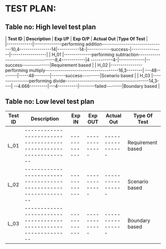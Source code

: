 # TEST PLAN:

## Table no: High level test plan

| **Test ID** | **Description**                                              | **Exp I/P** | **Exp O/P** | **Actual Out** |**Type Of Test**  |    
|-------------|--------------performing addition--------------------------------10,4----------------14|-----------14-|------------success-|----------------|------------------|
|  H_01       |--------------performing subtraction------------------------------------8,4------------|4 -----------4-|-------------|--success--------------|Requirement based |
|  H_02       |----------------performing multiply-------------------------------------16,3--------|  ---48--------|-----48--------|-------success---------|Scenario based    |
|  H_03       |----------------performing divide------------------------------------------14,3----|  --4.666---------|---4----------|--------failed--------|Boundary based    |

## Table no: Low level test plan

| **Test ID** | **Description**                                              | **Exp IN** | **Exp OUT** | **Actual Out** |**Type Of Test**  |    
|-------------|--------------------------------------------------------------|------------|-------------|----------------|------------------|
|  L_01       |--------------------------------------------------------------|  ------------|-------------|----------------|Requirement based |
|  L_02       |--------------------------------------------------------------|  ------------|-------------|----------------|Scenario based    |
|  L_03       |--------------------------------------------------------------|  ------------|-------------|----------------|Boundary based    |
